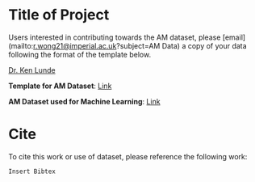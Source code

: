 # Title of Project

Users interested in contributing towards the AM dataset, please [email](mailto:r.wong21@imperial.ac.uk?subject=AM Data) a copy of your data following the format of the template below.

[Dr. Ken Lunde](mailto:lunde@adobe.com?subject=[GitHub]%20Source%20Han%20Sans)

**Template for AM Dataset**: <a href="FILL" target="_blank">Link</a>

**AM Dataset used for Machine Learning**: <a href="https://docs.google.com/spreadsheets/d/1K5ESR2Fs0e6G_pKcHoeoVAaXulbYgRuSy4wFWTO_0jE/edit#gid=0" target="_blank">Link</a>

# Cite

To cite this work or use of dataset, please reference the following work:

```
Insert Bibtex
```

